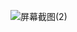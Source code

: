 ![屏幕截图(2)](https://user-images.githubusercontent.com/89624840/131201879-011cbc9b-bba9-4acc-9d3a-2e7141787f9b.png)

